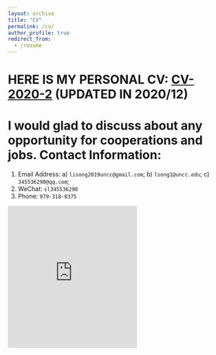 ```yaml
---
layout: archive
title: "CV"
permalink: /cv/
author_profile: true
redirect_from:
  - /resume
---
```


# HERE IS MY PERSONAL CV: [CV-2020-2](https://github.com/lisong2019/lisong.github.io/blob/master/files/Li-SONG-CV-uncc20210212.pdf)  (UPDATED IN 2020/12)

I would glad to discuss about any opportunity for cooperations and jobs.
Contact Information:
======
1. Email Address: a) `lisong2019uncc@gmail.com`; b) `lsong1@uncc.edu`; c) `345536290@qq.com`;
1. WeChat: `sl345536290`
1. Phone: `979-318-0375 `

<embed src="https://lisong2019.github.io/lisong.github.io/files/Li-SONG-CV-uncc20210212.pdf" type="application/pdf" height="330px"/>


